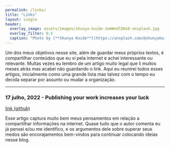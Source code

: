 ```yaml
---
permalink: /links/
title: "Links"
layout: single
header:
  overlay_image: assets/images/shunya-koide-1emWndlDHs0-unsplash.jpg
  overlay_filter: 0.5
  caption: "Photo by [**Shunya Koide**](https://unsplash.com/@shunyakoide) on [**Unsplash**](https://unsplash.com/photos/1emWndlDHs0)"
---
```


Um dos meus objetivos nesse site, além de guardar meus próprios textos, é compartilhar conteúdos que eu vi pela internet e achei interessante ou relevante. Muitas vezes eu lembro de um artigo muito legal que li muitos meses atrás mas acabei não guardando o link. Aqui eu reunirei todos esses artigos, inicialmente como uma grande lista mas talvez com o tempo eu decida separar por assunto ou mudar a organização.

--------

### 17 julho, 2022 - Publishing your work increases your luck
[link (github)](https://github.com/readme/guides/publishing-your-work?)

Esse artigo captura muito bem meus pensamentos em relação a compartilhar informações na internet. Quase tudo que o autor comenta eu já pensei e/ou me identifico, e os argumentos dele sobre superar seus medos são encorajamentos bem-vindos para continuar colocando ideias nesse blog.
